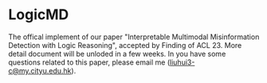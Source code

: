 # LogicMD
The offical implement of our paper "Interpretable Multimodal Misinformation Detection with Logic Reasoning", accepted by Finding of ACL 23. More detail document will be unloded in a few weeks. In you have some questions related to this paper, please email me (liuhui3-c@my.cityu.edu.hk).
